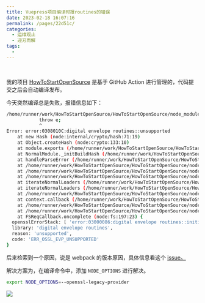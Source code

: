 ```yaml
---
title: Vuepress项目编译时报routines的错误
date: 2023-02-18 16:07:16
permalink: /pages/22d51c/
categories:
  - 运维观止
  - 迎刃而解
tags:
  -
---
```


<br><ArticleTopAd></ArticleTopAd>



我的项目 [HowToStartOpenSource](https://github.com/eryajf/HowToStartOpenSource/actions/runs/4210062805/jobs/7307635309) 是基于 GitHub Action 进行管理的，代码提交之后会自动编译发布。

今天突然编译总是失败，报错信息如下：

```sh
/home/runner/work/HowToStartOpenSource/HowToStartOpenSource/node_modules/loader-runner/lib/LoaderRunner.js:114
			throw e;
			^
Error: error:0308010C:digital envelope routines::unsupported
    at new Hash (node:internal/crypto/hash:71:19)
    at Object.createHash (node:crypto:133:10)
    at module.exports (/home/runner/work/HowToStartOpenSource/HowToStartOpenSource/node_modules/webpack/lib/util/createHash.js:135:53)
    at NormalModule._initBuildHash (/home/runner/work/HowToStartOpenSource/HowToStartOpenSource/node_modules/webpack/lib/NormalModule.js:417:16)
    at handleParseError (/home/runner/work/HowToStartOpenSource/HowToStartOpenSource/node_modules/webpack/lib/NormalModule.js:471:10)
    at /home/runner/work/HowToStartOpenSource/HowToStartOpenSource/node_modules/webpack/lib/NormalModule.js:503:5
    at /home/runner/work/HowToStartOpenSource/HowToStartOpenSource/node_modules/webpack/lib/NormalModule.js:358:12
    at /home/runner/work/HowToStartOpenSource/HowToStartOpenSource/node_modules/loader-runner/lib/LoaderRunner.js:373:3
    at iterateNormalLoaders (/home/runner/work/HowToStartOpenSource/HowToStartOpenSource/node_modules/loader-runner/lib/LoaderRunner.js:214:10)
    at iterateNormalLoaders (/home/runner/work/HowToStartOpenSource/HowToStartOpenSource/node_modules/loader-runner/lib/LoaderRunner.js:221:10)
    at /home/runner/work/HowToStartOpenSource/HowToStartOpenSource/node_modules/loader-runner/lib/LoaderRunner.js:236:3
    at context.callback (/home/runner/work/HowToStartOpenSource/HowToStartOpenSource/node_modules/loader-runner/lib/LoaderRunner.js:111:13)
    at /home/runner/work/HowToStartOpenSource/HowToStartOpenSource/node_modules/cache-loader/dist/index.js:134:7
    at /home/runner/work/HowToStartOpenSource/HowToStartOpenSource/node_modules/graceful-fs/graceful-fs.js:61:14
    at FSReqCallback.oncomplete (node:fs:197:23) {
  opensslErrorStack: [ 'error:03000086:digital envelope routines::initialization error' ],
  library: 'digital envelope routines',
  reason: 'unsupported',
  code: 'ERR_OSSL_EVP_UNSUPPORTED'
}
```

后来检索到一个原因，说是 webpack 的版本原因，具体信息看这个 [issue。](https://github.com/webpack/webpack/issues/14532)

解决方案为，在编译命令中，添加 `NODE_OPTIONS` 进行解决。

```sh
export NODE_OPTIONS=--openssl-legacy-provider
```

![](http://t.eryajf.net/imgs/2023/02/3075a23d190c7791.jpg)

<br><ArticleTopAd></ArticleTopAd>
